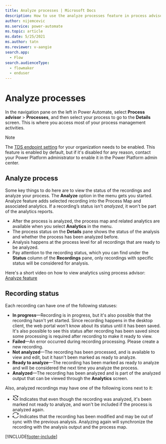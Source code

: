 ```yaml
---
title: Analyze processes | Microsoft Docs
description: How to use the analyze processes feature in process advisor.
author: nijemcevic 
ms.service: power-automate
ms.topic: article
ms.date: 5/25/2021
ms.author: tatn
ms.reviewer: v-aangie
search.app: 
  - Flow
search.audienceType: 
  - flowmaker
  - enduser
---
```


# Analyze processes

In the navigation pane on the left in Power Automate, select **Process advisor** > **Processes**, and then select your process to go to the **Details** screen. This is where you access most of your process management activities.

> [!NOTE]
> The [TDS endpoint setting](/power-platform/admin/settings-features) for your organization needs to be enabled. This feature is enabled by default, but if it's disabled for any reason, contact your Power Platform administrator to enable it in the Power Platform admin center.

## Analyze process

Some key things to do here are to view the status of the recordings and analyze your process. The **Analyze** option in the menu gets you started. Analyze feature adds selected recording into the Process Map and associated analytics. If a recording’s status isn't *analyzed*, it won't be part of the analytics reports.

- After the process is analyzed, the process map and related analytics are available when you select **Analytics** in the menu.
- The process status on the **Details** pane shows the status of the analysis and whether the process has been analyzed before.
- Analysis happens at the process level for all recordings that are ready to be analyzed.
- Pay attention to the recording status, which you can find under the **Status** column of the **Recordings** pane, only recordings with specific status will be considered for analysis.

Here's a short video on how to view analytics using process advisor: [Analyze feature](https://go.microsoft.com/fwlink/?linkid=2147426)

## Recording status

Each recording can have one of the following statuses:

- **In progress**&mdash;Recording is in progress, but it's also possible that the recording hasn't yet started. Since recording happens in the desktop client, the web portal won't know about its status until it has been saved. It's also possible to see this status after recording has been saved since some processing is required after recording to make it ready to view.
- **Failed**&mdash;An error occurred during recording processing. Please create a new recording.
- **Not analyzed**&mdash;The recording has been processed, and is available to view and edit, but it hasn't been marked as ready to analyze.
- **Ready to analyze**&mdash;The recording has been marked as ready to analyze and will be considered the next time you analyze the process.
- **Analyzed**&mdash;The recording has been analyzed and is part of the analyzed output that can be viewed through the **Analytics** screen.

Also, analyzed recordings may have one of the following icons next to it:

- ![Not ready](media/process-advisor-analyze/icon-not-ready.png "This recording is not ready") Indicates that even though the recording was analyzed, it's been marked not ready to analyze, and won't be included if the process is analyzed again.
- ![Modified](media/process-advisor-analyze/icon-modified.png "This recording has been modified") Indicates that the recording has been modified and may be out of sync with the previous analysis. Analyzing again will synchronize the recording with the analysis output and the process map. 

[!INCLUDE[footer-include](includes/footer-banner.md)]
